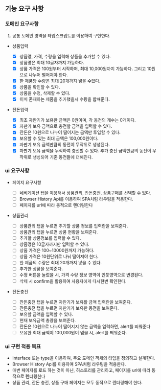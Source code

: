 ## 기능 요구 사항

### 도메인 요구사항

1. 공통
   도메인 영역을 타입스크립트를 이용하여 구현한다.

- 상품입력

  - [x] 상품명, 가격, 수량을 입력해 상품을 추가할 수 있다.
  - [x] 상품명은 최대 10글자까지 가능하다.
  - [x] 상품 가격은 100원부터 시작하며, 최대 10,000원까지 가능하다. 그리고 10원으로 나누어 떨어져야 한다.
  - [x] 한 제품당 수량은 최대 20개까지 넣을 수있다.
  - [x] 상품을 확인할 수 있다.
  - [x] 상품을 수정, 삭제할 수 있다.
  - [x] 이미 존재하는 제품을 추가했을시 수량을 합쳐준다.

- 잔돈입력

  - [x] 최초 자판기가 보유한 금액은 0원이며, 각 동전의 개수는 0개이다.
  - [x] 자판기 보유 금액으로 충전할 금액을 입력할 수 있다.
  - [x] 잔돈은 10원으로 나누어 떨어지는 금액만 투입할 수 있다.
  - [x] 보유할 수 있는 최대 금액은 100,000원이다.
  - [x] 자판기 보유 금액만큼의 동전이 무작위로 생성된다.
  - [x] 자판기 보유 금액을 누적하여 충전할 수 있다. 추가 충전 금액만큼의 동전이 무작위로 생성되어 기존 동전들에 더해진다.

### ui 요구사항

- 페이지 요구사항

  - [ ] 네비게이션 탭을 이용해서 상품관리, 잔돈충전, 상품구매를 선택할 수 있다.
  - [ ] Browser History Api를 이용하여 SPA처럼 라우팅을 적용한다.
  - [ ] 페이지를 url에 따라 동적으로 렌더링한다

- 상품관리

  - [ ] 상품관리 탭을 누르면 추가할 상품 정보를 입력란을 보여준다.
  - [ ] 상품관리 탭을 누르면 상품 현황을 보여준다.
  - [ ] 추가할 상품정보를 입력할 수 있다.
  - [ ] 상품명은 10글자까지만 입력할 수 있다.
  - [ ] 상품 가격은 100~10000원까지 가능하다.
  - [ ] 상품 가격은 10원단위로 나눠 떨어져야 한다.
  - [ ] 한 제품의 수량은 최대 20개까지 넣을 수 있다.
  - [ ] 추가한 상품을 보여준다.
  - [ ] 수정 버튼을 눌렀을 시, 가격 수량 정보 영역이 인풋영역으로 변경된다.
  - [ ] 삭제 시 confirm을 활용하여 사용자에게 다시한번 확인한다.

- 잔돈충전
  - [ ] 잔돈충전 탭을 누르면 자판기가 보유할 금액 입력란을 보여준다.
  - [ ] 잔돈충전 탭을 누르면 자판기가 보유한 동전을 보여준다.
  - [ ] 보유할 금액을 입력할 수 있다.
  - [ ] 현재 보유금액 총량을 보여준다.
  - [ ] 잔돈은 10원으로 나누어 떨어지지 않는 금액을 입력하면, alert를 띄워준다
  - [ ] 보유한 최대 금액이 100,000원이 넘을 시, alert를 띄워준다.

### ui 구현 적용 목표

- Interface 또는 type을 이용하여, 주요 도메인 객체의 타입을 정의하고 설계한다.
- Browser History Api를 이용하여 SPA처럼 라우팅을 적용한다.
- 매번 페이지를 로드 하는 것이 아닌, 히스토리를 관리하고, 페이지를 url에 따라 동적으로 렌더링한다
- 상품 관리, 잔돈 충전, 상품 구매 페이지는 모두 동적으로 렌더링해야 한다.
